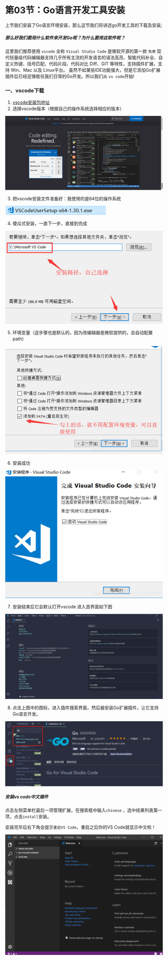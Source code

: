 # 第03节：Go语言开发工具安装

上节我们安装了Go语言环境安装，那么这节我们将讲述go开发工具的下载及安装;

##### 那么好我们要用什么软件来开发Go呢？为什么要用这软件呢？

这里我们推荐使用 `vscode` 全称 `Visual Studio Code` 是微软开源的第一款 `免费` 现代轻量级代码编辑器支持几乎所有主流的开发语言的语法高亮、智能代码补全、自定义热键、括号匹配、代码片段、代码对比 Diff、GIT 等特性，支持插件扩展，支持 Win、Mac 以及 Linux平台。
虽然不如某些IDE功能强大，但是它添加Go扩展插件后已经足够胜任我们日常的Go开发。所以我们从 `vs code`开始!

### 一、vscode下载
 
1.  [vscode安装包地址](https://code.visualstudio.com/)
2. 选择vscode版本（根据自己的操作系统选择相应的版本）

![images](../images/0103_download.png)

3. 把vscode安装文件准备好：我使用的是64位的操作系统

![images](../images/0103_file.png)

4. 傻瓜式安装，一直下一步，直接到完成

![images](../images/0103_install.png)

5. 环境变量（这步骤也是默认的，因为改编辑器是微软提供的，会自动配置path）

![images](../images/0103_installs.png)

6. 安装成功

![images](../images/0103_yes.png)

7. 安装结束后它会默认打开vscode 进入首界面如下图

![images](../images/0103_Firstinterface.png)

8. 点击上图中的图标，进入插件搜索界面，然后器安装Go扩展插件，让它支持Go语言开发。

![images](../images/0103_go.png)

##### 安装vs code中文插件

点击左侧菜单栏最后一项管理扩展，在搜索框中输入`chinese` ，选中结果列表第一项，点击`install`安装。

安装完毕后右下角会提示`重启VS Code`，重启之后你的VS Code就显示中文啦！

![images](../images/0103_vscode1.gif)
